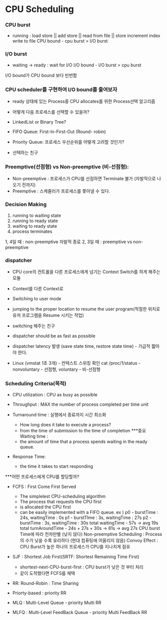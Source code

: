 # CPU Scheduling

### CPU burst
  - running : load store || add store || read from file || store increment index write to file
  CPU bound - cpu burst > I/O burst

### I/O burst
  - waiting -> ready : wait for I/O
  I/O bound - I/O burst > cpu burst

I/O bound가 CPU bound 보다 빈번함

### CPU scheduler를 구현하여 I/O bound를 줄여보자

  - ready 상태에 있는 Process중 CPU allocates를 위한 Process선택 알고리즘

  - 어떻게 다음 프로세스를 선택할 수 있을까?

  - LinkedList or Binary Tree?
  - FIFO Queue: First-In-First-Out (Round- robin)
  - Priority Queue: 프로세스 우선순위를 어떻게 고려할 것인가?
  - 선택하는 친구

### Preemptive(선점형) vs Non-preemptive (비-선점형):
  - Non-preemptive : 프로세스가 CPU를 선점하면 Terminate 불가 (자발적으로 나오기 전까지)
  - Preemptive : 스케줄러가 프로세스를 쫓아낼 수 있다.

  
### Decision Making
  1. running to waiting state
  2. running to ready state
  3. waiting to ready state
  4. process terminates

  1, 4일 때 : non-preemptive 자발적 종료
  2, 3일 때 : preemptive vs non-preemptive

### dispatcher
  - CPU core의 컨트롤을 다른 프로세스에게 넘기는 Context Switch를 하게 해주는 모듈
  - Context를 다른 Context로
  - Switching to user mode
  - jumping to the proper location to resume the user program(적절한 위치로 유저 프로그램을 Resume 시키는 작업)
  - switching 해주는 친구
  - dispatcher should be as fast as possible
  - dispatcher latency 발생 (save state time, restore state time) - 가급적 짧아야 한다.

  - Linux (vmstat 1초 3개) - 컨텍스트 스위칭 확인
    cat /proc/1/status - nonvoluntary - 선점형, voluntary - 비-선점형

### Scheduling Criteria(목적)
  - CPU utilization : CPU as busy as possible
  - Throughput : MAX the number of process completed per time unit
  - Turnaround time : 실행에서 종료까지 시간 최소화
    - How long does it take to execute a process?
    - from the time of submission to the time of completion
  ***중요 Waiting time :
    - the amount of time that a process spends waiting in the ready queue.
  
  - Response Time:
    - the time it takes to start responding


***어떤 프로세스에게 CPU를 할당할까?

  - FCFS : First Come First Served
    - The simplelest CPU-scheduling algorithm
    - The process that requests the CPU first
    - is allocated the CPU first
    - can be easily implemented with a FIFO queue.
    ex ) p0 - burstTime : 24s, waitingTime : 0s
         p1 - burstTIme : 3s, waitingTime : 27s
         p2 - burstTime : 3s, waitingTime : 30s
        total waitingTime - 57s -> avg 19s
        total turnAroundTime - 24s + 27s + 30s -> 81s -> avg 27s
        CPU burst Time에 따라 천차만별 (낮지 않다)
        Non-preemptive Scheduling : Process의 수가 낮을 수록 유리하다 (현대 컴퓨팅에 어울리지 않음)
        Convoy Effect : CPU Burst가 높은 하나의 프로세스가 CPU를 지나치게 점유

  - SJF : Shortest Job First(SRTF: Shortest Remaining Time First)
    - shortest-next-CPU-burst-first : CPU burst가 낮은 것 부터 처리
    - 같이 도착했다면 FCFS를 채택
    

  - RR: Round-Robin : Time Sharing
  
  - Priorty-based : priority RR

  - MLQ : Multi-Level Queue - priority Multi RR

  - MLFQ : Multi-Level FeedBack Queue - priority Multi FeedBack RR

